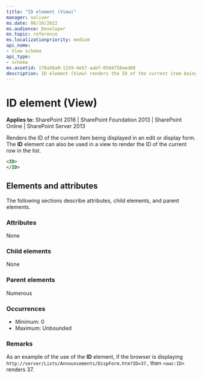 ```yaml
---
title: "ID element (View)"
manager: soliver
ms.date: 06/10/2022
ms.audience: Developer
ms.topic: reference
ms.localizationpriority: medium
api_name:
- View schema
api_type:
- schema
ms.assetid: 170a56a9-1259-4e57-aabf-05d4758aed88
description: ID element (View) renders the ID of the current item being displayed in an edit or display form.
---
```


# ID element (View)

**Applies to:** SharePoint 2016 | SharePoint Foundation 2013 | SharePoint Online | SharePoint Server 2013

Renders the ID of the current item being displayed in an edit or display form. The **ID** element can also be used in a view to render the ID of the current row in the list.

```XML
<ID>
</ID>
```

## Elements and attributes

The following sections describe attributes, child elements, and parent elements.

### Attributes

None

### Child elements

None

### Parent elements

Numerous

### Occurrences

- Minimum: 0
- Maximum: Unbounded

### Remarks

As an example of the use of the **ID** element, if the browser is displaying `http://server/Lists/Announcements/DispForm.htm?ID=37,` then `<ows:ID>` renders 37.
